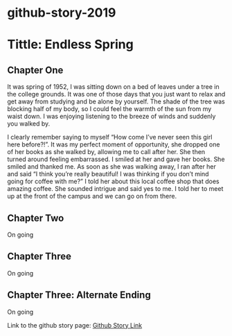 # github-story-2019


# Tittle: Endless Spring

## Chapter One
It was spring of 1952, I was sitting down on a bed of leaves under a tree in the college grounds.
It was one of those days that you just want to relax and get away from studying and be alone by yourself.
The shade of the tree was blocking half of my body, so I could feel the warmth of the sun from my waist down.
I was enjoying listening to the breeze of winds and suddenly you walked by.

I clearly remember saying to myself “How come I’ve never seen this girl here before?!”.
It was my perfect moment of opportunity, she dropped one of her books as she walked by, allowing me to call after her. She then turned around feeling embarrassed.
I smiled at her and gave her books. She smiled and thanked me. As soon as she was walking away, I ran after her and said “I think you’re really beautiful! I was thinking if you don’t mind going for coffee with me?”
I told her about this local coffee shop that does amazing coffee. She sounded intrigue and said yes to me. I told her to meet up at the front of the campus and we can go on from there.

## Chapter Two
On going

## Chapter Three
On going

## Chapter Three: Alternate Ending
On going 


Link to the github story page: [Github Story Link](https://carlpagayonan.github.io/github-story-2019/)